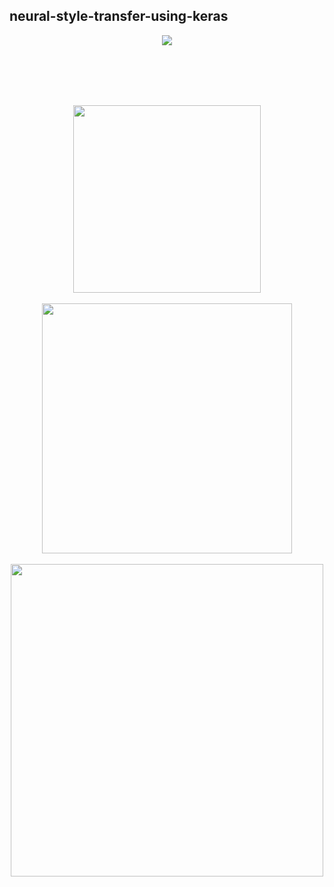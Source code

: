 ## neural-style-transfer-using-keras

<div align="center">
 <img src="https://raw.githubusercontent.com/massquantity/neural-style-transfer-using-keras/master/image/14.png">
</div>

 <br><br> <br><br> 

<div align="center">
 <img src="https://raw.githubusercontent.com/massquantity/neural-style-transfer-using-keras/master/image/8.png" height="300px">
 <br><br>
 <img src="https://raw.githubusercontent.com/massquantity/neural-style-transfer-using-keras/master/image/9.png" height="400px">
 <br><br>
 <img src="https://raw.githubusercontent.com/massquantity/neural-style-transfer-using-keras/master/image/10.png" width="500px">
</div>



